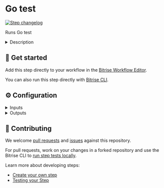 # Go test

[![Step changelog](https://shields.io/github/v/release/bitrise-steplib/steps-go-test?include_prereleases&label=changelog&color=blueviolet)](https://github.com/bitrise-steplib/steps-go-test/releases)

Runs Go test

<details>
<summary>Description</summary>

Runs Go test on the given packages one-by-one:

`go test -v <package>`
</details>

## 🧩 Get started

Add this step directly to your workflow in the [Bitrise Workflow Editor](https://devcenter.bitrise.io/steps-and-workflows/steps-and-workflows-index/).

You can also run this step directly with [Bitrise CLI](https://github.com/bitrise-io/bitrise).

## ⚙️ Configuration

<details>
<summary>Inputs</summary>

| Key | Description | Flags | Default |
| --- | --- | --- | --- |
| `packages` | Newline separated list of Go packages, to run the Go test command against.  __Example:__  ``` github.com/my/step github.com/bitrise/step/tool ``` | required | `$BITRISE_GO_PACKAGES` |
| `output_dir` | This directory will contain the generated artifacts. | required | `$BITRISE_DEPLOY_DIR` |
</details>

<details>
<summary>Outputs</summary>

| Environment Variable | Description |
| --- | --- |
| `GO_CODE_COVERAGE_REPORT_PATH` | Path to the code coverage report file, which contains each package's code coverage report. |
</details>

## 🙋 Contributing

We welcome [pull requests](https://github.com/bitrise-steplib/steps-go-test/pulls) and [issues](https://github.com/bitrise-steplib/steps-go-test/issues) against this repository.

For pull requests, work on your changes in a forked repository and use the Bitrise CLI to [run step tests locally](https://devcenter.bitrise.io/bitrise-cli/run-your-first-build/).

Learn more about developing steps:

- [Create your own step](https://devcenter.bitrise.io/contributors/create-your-own-step/)
- [Testing your Step](https://devcenter.bitrise.io/contributors/testing-and-versioning-your-steps/)
